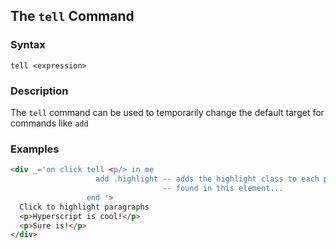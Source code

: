 
## The `tell` Command

### Syntax

```ebnf
tell <expression>
```

### Description

The `tell` command can be used to temporarily change the default target for commands like `add`

### Examples

```html
<div _='on click tell <p/> in me 
                   add .highlight -- adds the highlight class to each p
                                  -- found in this element...
                 end '>
  Click to highlight paragraphs
  <p>Hyperscript is cool!</p>
  <p>Sure is!</p>
</div>
```  
